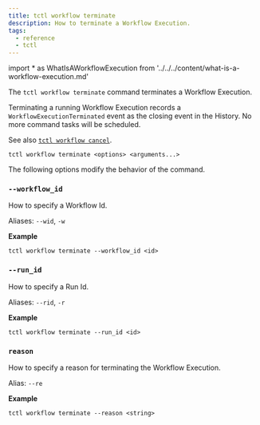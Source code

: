 ```yaml
---
title: tctl workflow terminate
description: How to terminate a Workflow Execution.
tags:
  - reference
  - tctl
---
```


<!-- prettier-ignore -->
import * as WhatIsAWorkflowExecution from '../../../content/what-is-a-workflow-execution.md'

The `tctl workflow terminate` command terminates a <preview page={WhatIsAWorkflowExecution}>Workflow Execution</preview>.

Terminating a running Workflow Execution records a `WorkflowExecutionTerminated` event as the closing event in the History. No more command tasks will be scheduled.

See also [`tctl workflow cancel`](./cancel.md).

`tctl workflow terminate <options> <arguments...>`

The following options modify the behavior of the command.

### `--workflow_id`

How to specify a <preview page={WhatIsAWorkflowId}>Workflow Id</preview>.

Aliases: `--wid`, `-w`

**Example**

```
tctl workflow terminate --workflow_id <id>
```

### `--run_id`

How to specify a <preview page={WhatIsARunId}>Run Id</preview>.

Aliases: `--rid`, `-r`

**Example**

```
tctl workflow terminate --run_id <id>
```

### `reason`

How to specify a reason for terminating the <preview page={WhatIsAWorkflowExecution}>Workflow Execution</preview>.

Alias: `--re`

**Example**

```
tctl workflow terminate --reason <string>
```
